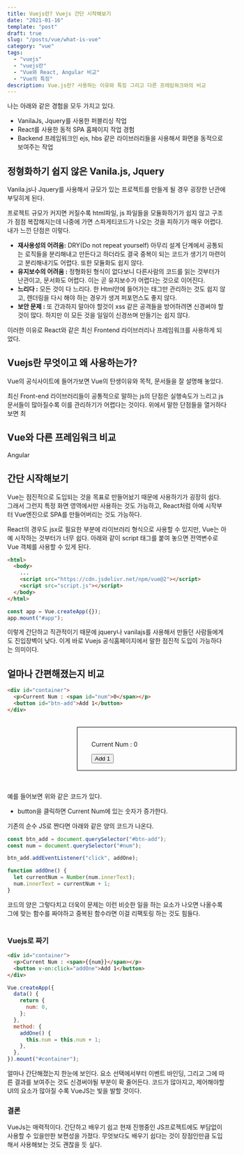 ```yaml
---
title: Vuejs란? Vuejs 간단 시작해보기
date: "2021-01-16"
template: "post"
draft: true
slug: "/posts/vue/what-is-vue"
category: "vue"
tags:
  - "vuejs"
  - "vuejs란"
  - "Vue와 React, Angular 비교"
  - "Vue의 특징"
description: Vue.js란? 사용하는 이유와 특징 그리고 다른 프레임워크와의 비교
---
```


나는 아래와 같은 경험을 모두 가지고 있다.

- VanilaJs, Jquery를 사용한 퍼블리싱 작업
- React를 사용한 동적 SPA 홈페이지 작업 경험
- Backend 프레임워크인 ejs, hbs 같은 라이브러리들을 사용해서 화면을 동적으로 보여주는 작업

## 정형화하기 쉽지 않은 Vanila.js, Jquery

Vanila.js나 Jquery를 사용해서 규모가 있는 프로젝트를 만들게 될 경우 굉장한 난관에 부딪히게 된다.

프로젝트 규모가 커지면 커질수록 html파일, js 파일들을 모듈화하기가 쉽지 않고 구조가 점점 복잡해지는데 나중에 가면 스파게티코드가 나오는 것을 피하기가 매우 어렵다.
내가 느낀 단점은 이렇다.

- **재사용성의 어려움:** DRY(Do not repeat yourself) 아무리 설계 단계에서 공통되는 로직들을 분리해내고 만든다고 하더라도 결국 중복이 되는 코드가 생기기 마련이고 분리해내기도 어렵다. 또한 모듈화도 쉽지 않다.
- **유지보수의 어려움 :** 정형화된 형식이 없다보니 다른사람의 코드를 읽는 것부터가 난관이고, 문서화도 어렵다. 이는 곧 유지보수가 어렵다는 것으로 이어진다.
- **느리다 :** 모든 것이 다 느리다. 한 Html안에 들어가는 태그만 관리하는 것도 쉽지 않고, 렌더링을 다시 해야 하는 경우가 생겨 퍼포먼스도 좋지 않다.
- **보안 문제 :** 또 간과하지 말아야 할것이 xss 같은 공격들을 방어하려면 신경써야 할 것이 많다. 하지만 이 모든 것을 일일이 신경쓰며 만들기는 쉽지 않다.

이러한 이유로 React와 같은 최신 Frontend 라이브러리나 프레임워크를 사용하게 되었다.

## Vuejs란 무엇이고 왜 사용하는가?

Vue의 공식사이트에 들어가보면 Vue의 탄생이유와 목적, 문서들을 잘 설명해 놓았다.

최신 Front-end 라이브러리들이 공통적으로 말하는 js의 단점은 실행속도가 느리고 js문서들이 많아질수록 이를 관리하기가 어렵다는 것이다. 위에서 말한 단점들을 열거하다보면 최

## Vue와 다른 프레임워크 비교

Angular

## 간단 시작해보기

Vue는 점진적으로 도입되는 것을 목표로 만들어놨기 때문에 사용하기가 굉장히 쉽다. 그래서 그런지 특정 화면 영역에서만 사용하는 것도 가능하고, React처럼 아예 시작부터 Vue엔진으로 SPA를 만들어버리는 것도 가능하다.

React의 경우도 jsx로 필요한 부분에 라이브러리 형식으로 사용할 수 있지만, Vue는 아예 시작하는 것부터가 너무 쉽다. 아래와 같이 script 태그를 붙여 놓으면 전역변수로 Vue 객체를 사용할 수 있게 된다.

```html
<html>
  <body>
    ...
    <script src="https://cdn.jsdelivr.net/npm/vue@2"></script>
    <script src="script.js"></script>
  </body>
</html>
```

```js
const app = Vue.createApp({});
app.mount("#app");
```

이렇게 간단하고 직관적이기 때문에 jquery나 vanilajs를 사용해서 만들던 사람들에게도 진입장벽이 낮다.
이게 바로 Vuejs 공식홈페이지에서 말한 점진적 도입이 가능하다는 의미이다.

## 얼마나 간편해졌는지 비교

```html
<div id="container">
  <p>Current Num : <span id="num">0</span></p>
  <button id="btn-add">Add 1</button>
</div>
```

<br>
<div style="border:1px solid black;padding:1rem 2rem; width:300px; margin-bottom:3rem; margin-left:10rem">
  
  <p>Current Num : <span id="num">0</span></p>
  <button id="btn-add">Add 1</button>
</div>

예를 들어보면 위와 같은 코드가 있다.

- button을 클릭하면 Current Num에 있는 숫자가 증가한다.

기존의 순수 JS로 짠다면 아래와 같은 양의 코드가 나온다.

```js
const btn_add = document.querySelector("#btn-add");
const num = document.querySelector("#num");

btn_add.addEventListener("click", addOne);

function addOne() {
  let currentNum = Number(num.innerText);
  num.innerText = currentNum + 1;
}
```

코드의 양은 그렇다치고
더욱이 문제는 이런 비슷한 일을 하는 요소가 나오면 나올수록 그에 맞는 함수를 짜야하고 중복된 함수라면 이걸 리팩토링 하는 것도 힘들다.
<br>
<br>

### Vuejs로 짜기

```html
<div id="container">
  <p>Current Num : <span>{{num}}</span></p>
  <button v-on:click="addOne">Add 1</button>
</div>
```

```js
Vue.createApp({
  data() {
    return {
      num: 0,
    };
  },
  method: {
    addOne() {
      this.num = this.num + 1;
    },
  },
}).mount("#container");
```

얼마나 간단해졌는지 한눈에 보인다. 요소 선택에서부터 이벤트 바인딩, 그리고 그에 따른 결과를 보여주는 것도 신경써야될 부분이 확 줄어든다. 코드가 많아지고, 제어해야할 UI의 요소가 많아질 수록 VueJS는 빛을 발할 것이다.

### 결론

VueJs는 매력적이다. 간단하고 배우기 쉽고 현재 진행중인 JS프로젝트에도 부담없이 사용할 수 있을만한 보편성을 가졌다.
무엇보다도 배우기 쉽다는 것이 장점인만큼 도입해서 사용해보는 것도 괜찮을 듯 싶다.
